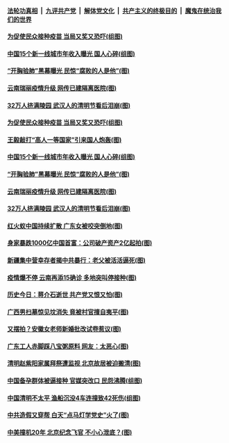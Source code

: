 ####  [法轮功真相](../../../../basic/blob/master/README.md?t=04070332) &nbsp;|&nbsp; [九评共产党](../../../../9ping.md/blob/master/README.md?t=04070332) &nbsp;|&nbsp; [解体党文化](../../../../jtdwh.md/blob/master/README.md?t=04070332)  &nbsp;|&nbsp; [共产主义的终极目的](../../../../gczydzjmd.md/blob/master/README.md?t=04070332) &nbsp;|&nbsp; [魔鬼在统治我们的世界](../../../../mgztzwmdsj.md/blob/master/README.md?t=04070332) 

#### [为促使民众接种疫苗 当局又奖又恐吓(组图)](../pages/p1/967916.md?t=04070332) 

#### [中国15个新一线城市年收入曝光 国人心碎(组图)](../pages/p1/967932.md?t=04070332) 

#### [“开胸验肺”黑幕曝光 民惊“腐败的人是他”(图)](../pages/p1/967899.md?t=04070332) 

#### [云南瑞丽疫情升级 网传已建隔离医院(图)](../pages/p1/967879.md?t=04070332) 

#### [32万人挤满陵园 武汉人的清明节看后泪崩(图)](../pages/p1/967835.md?t=04070332) 


#### [为促使民众接种疫苗 当局又奖又恐吓(组图)](../pages/p1/967916.md?t=04070332) 

#### [王毅敲打“高人一等国家”引来国人炮轰(图)](../pages/p1/967940.md?t=04070332) 

#### [中国15个新一线城市年收入曝光 国人心碎(组图)](../pages/p1/967932.md?t=04070332) 

#### [“开胸验肺”黑幕曝光 民惊“腐败的人是他”(图)](../pages/p1/967899.md?t=04070332) 

#### [云南瑞丽疫情升级 网传已建隔离医院(图)](../pages/p1/967879.md?t=04070332) 

#### [32万人挤满陵园 武汉人的清明节看后泪崩(图)](../pages/p1/967835.md?t=04070332) 


#### [红火蚁中国持续扩散 广东女被咬突倒地(图)](../pages/p1/967837.md?t=04070332) 

#### [身家暴跌1000亿中国首富：公司破产资产2亿起拍(图)](../pages/p1/967856.md?t=04070332) 

#### [新疆集中营幸存者揭中共暴行：老父被活活逼死(图)](../pages/p1/967849.md?t=04070332) 

#### [疫情爆不停 云南再添15确诊 多地突叫停接种(图)](../pages/p1/967824.md?t=04070332) 

#### [历史今日：蒋介石逝世 共产党又恨又怕(图)](../pages/p1/967833.md?t=04070332) 

#### [广西男扫墓惊见坟消失 竟被村官擅自夷平(图)](../pages/p1/967788.md?t=04070332) 

#### [又摆拍？安徽女老师新婚批改试卷惹议(图)](../pages/p1/967813.md?t=04070332) 

#### [广东工人赤脚踩八宝粥原料 网友：太恶心(图)](../pages/p1/967804.md?t=04070332) 

#### [清明赵紫阳家属拜祭遭监视 北京故居被迫搬清(图)](../pages/p1/967766.md?t=04070332) 

#### [中国备孕群体被逼接种 官媒突改口 民怨沸腾(组图)](../pages/p1/967755.md?t=04070332) 

#### [中国清明不太平 渔船沉没4车连撞致42死伤(组图)](../pages/p1/967742.md?t=04070332) 

#### [中共造假又穿帮 白天“点马灯学党史”火了(图)](../pages/p1/967629.md?t=04070332) 

#### [中美撞机20年 北京纪念飞官 不小心泄底？(图)](../pages/p1/967677.md?t=04070332) 

